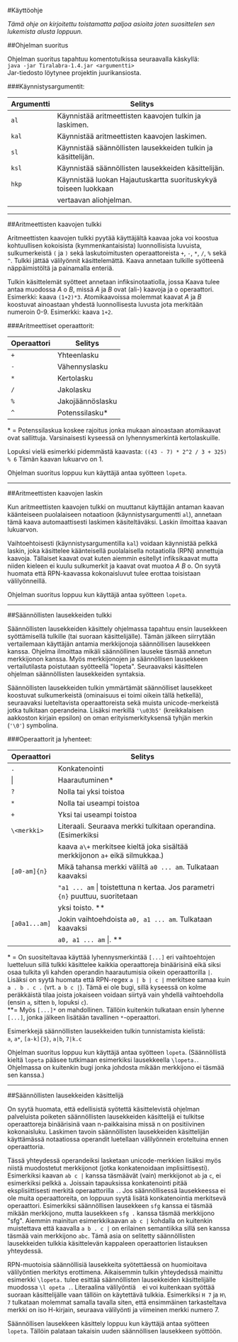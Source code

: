 #Käyttöohje

*Tämä ohje on kirjoitettu toistamatta paljoa asioita joten suosittelen sen
lukemista alusta loppuun.*

##Ohjelman suoritus

Ohjelman suoritus tapahtuu komentotulkissa seuraavalla käskyllä:  
`java -jar Tiralabra-1.4.jar <argumentti>`  
Jar-tiedosto löytynee projektin juurikansiosta.

###Käynnistysargumentit:

|Argumentti|Selitys|
|-------|----------------------------------------------------------------------|
|`al`	|Käynnistää aritmeettisten kaavojen tulkin ja laskimen.				   |
|`kal`	|Käynnistää aritmeettisten kaavojen laskimen.						   |
|`sl`	|Käynnistää säännöllisten lausekkeiden tulkin ja käsittelijän.		   |
|`ksl`	|Käynnistää säännöllisten lausekkeiden käsittelijän.				   |
|`hkp`	|Käynnistää luokan Hajautuskartta suorituskykyä toiseen luokkaan  |
||vertaavan aliohjelman.|

* * *

##Aritmeettisten kaavojen tulkki

Aritmeettisten kaavojen tulkki pyytää käyttäjältä kaavaa joka voi koostua
kohtuullisen kokoisista (kymmenkantaisista) luonnollisista luvuista,
sulkumerkeistä `(` ja `)` sekä laskutoimitusten operaattoreista `+`, `-`, `*`,
`/`, `%` sekä `^`. Tulkki jättää välilyönnit käsittelemättä. Kaava annetaan
tulkille syötteenä näppäimistöltä ja painamalla enteriä.

Tulkin käsittelemät syötteet annetaan infiksinotaatiolla, jossa Kaava tulee
antaa muodossa *A* o *B*, missä *A* ja *B* ovat (ali-) kaavoja ja o operaattori.
Esimerkki: kaava `(1+2)*3`. Atomikaavoissa molemmat kaavat *A* ja *B* koostuvat
ainoastaan yhdestä luonnollisesta luvusta jota merkitään numeroin 0-9.
Esimerkki: kaava `1+2`. 

###Aritmeettiset operaattorit:

|Operaattori|Selitys	|
|---|-------------------|
|`+`|Yhteenlasku		|
|`-`|Vähennyslasku		|
|`*`|Kertolasku			|
|`/`|Jakolasku			|
|`%`|Jakojäännöslasku	|
|`^`|Potenssilasku\*	|

\* = Potenssilaskua koskee rajoitus jonka mukaan ainoastaan atomikaavat ovat
	sallittuja. Varsinaisesti kyseessä on lyhennysmerkintä kertolaskuille.

Lopuksi vielä esimerkki pidemmästä kaavasta:
`((43 - 7) * 2^2 / 3 + 325) % 6`
Tämän kaavan lukuarvo on 1.

Ohjelman suoritus loppuu kun käyttäjä antaa syötteen `lopeta`.

* * *

##Aritmeettisten kaavojen laskin

Kun aritmeettisten kaavojen tulkki on muuttanut käyttäjän antaman kaavan
käänteiseen puolalaiseen notaatioon (käynnistysargumentti `al`), annetaan tämä
kaava automaattisesti laskimen käsiteltäväksi. Laskin ilmoittaa kaavan
lukuarvon.

Vaihtoehtoisesti (käynnistysargumentilla `kal`) voidaan käynnistää pelkkä
laskin, joka käsittelee käänteisellä puolalaisella notaatiolla (RPN) annettuja
kaavoja. Tällaiset kaavat ovat kuten aiemmin esitellyt infiksikaavat mutta
niiden kieleen ei kuulu sulkumerkit ja kaavat ovat muotoa *A B* o. On syytä
huomata että RPN-kaavassa kokonaisluvut tulee erottaa toisistaan välilyönneillä.

Ohjelman suoritus loppuu kun käyttäjä antaa syötteen `lopeta`.

* * *

##Säännöllisten lausekkeiden tulkki

Säännöllisten lausekkeiden käsittely ohjelmassa tapahtuu ensin lausekkeen
syöttämisellä tulkille (tai suoraan käsittelijälle). Tämän jälkeen siirrytään
vertailemaan käyttäjän antamia merkkijonoja säännöllisen lausekkeen kanssa.
Ohjelma ilmoittaa mikäli säännöllinen lauseke täsmää annetun merkkijonon kanssa.
Myös merkkijonojen ja säännöllisen lausekkeen vertailutilasta poistutaan
syötteellä "lopeta". Seuraavaksi käsittelen ohjelman säännöllisten lausekkeiden
syntaksia.

Säännöllisten lausekkeiden tulkin ymmärtämät säännölliset lausekkeet koostuvat
sulkumerkeistä (ominaisuus ei toimi oikein tällä hetkellä), seuraavaksi
lueteltavista operaattoreista sekä muista unicode-merkeistä jotka tulkitaan
operandeina. Lisäksi merkillä `'\u03b5'` (kreikkalaisen aakkoston kirjain
epsilon) on oman erityismerkityksensä tyhjän merkin (`'\0'`) symbolina.

###Operaattorit ja lyhenteet:

|Operaattori|Selitys														   |
|-----------|------------------------------------------------------------------|
|`.`		|Konkatenointi													   |
|&#124;		|Haarautuminen\*												   |
|`?`		|Nolla tai yksi	toistoa											   |
|`*`		|Nolla tai useampi toistoa										   |
|`+`		|Yksi tai useampi toistoa										   |
|`\<merkki>`|Literaali. Seuraava merkki tulkitaan operandina. (Esimerkiksi  |
||kaava `a\+` merkitsee kieltä joka sisältää merkkijonon `a+` eikä silmukkaa.) |												   |
|`[a0-am]{n}`|Mikä tahansa merkki väliltä `a0 ... am`. Tulkataan kaavaksi  |
||`"a1 ... am` &#124; toistettuna n kertaa. Jos parametri `{n}` puuttuu, suoritetaan|
||yksi toisto. \*\*|
|`[a0a1...am]`|Jokin vaihtoehdoista `a0, a1 ... am`. Tulkataan kaavaksi  |
||`a0, a1 ... am` &#124;. \*\*|


\* = On suositeltavaa käyttää lyhennysmerkintää `[...]` eri vaihtoehtojen
	luetteluun sillä tulkki käsittelee kaikkia operaattoreja binäärisinä eikä
	siksi osaa tulkita yli kahden operandin haarautumisia oikein operaattorilla
	`|`. Lisäksi on syytä huomata että RPN-regex `a | b | c |` merkitsee samaa
	kuin `a . b . c .` (vrt. `a b c |`). Tämä ei ole bugi, sillä kyseessä on
	kolme peräkkäistä tilaa joista jokaiseen voidaan siirtyä vain yhdellä
	vaihtoehdolla (ensin `a`, sitten `b`, lopuksi `c`).  
\*\*=	Myös `[...]*` on mahdollinen. Tällöin kuitenkin tulkataan ensin lyhenne
	`[...]`, jonka jälkeen lisätään tavallinen `*`-operaattori.

Esimerkkejä säännöllisten lausekkeiden tulkin tunnistamista kielistä:  
`a`, `a*`, `[a-k]{3}`, `a|b`, `7|k.c`

Ohjelman suoritus loppuu kun käyttäjä antaa syötteen `lopeta`. (Säännöllistä 
kieltä `lopeta` pääsee tutkimaan esimerkiksi lausekkeella `\lopeta.`. Ohjelmassa
on kuitenkin bugi jonka johdosta mikään merkkijono ei täsmää sen kanssa.)

* * *

##Säännöllisten lausekkeiden käsittelijä

On syytä huomata, että edellisistä syötettä käsittelevistä ohjelman palveluista
poiketen säännöllisten lausekkeiden käsittelijä ei tulkitse operaattoreja
binäärisinä vaan n-paikkaisina missä n on positiivinen kokonaisluku. Laskimen
tavoin säännöllisten lausekkeiden käsittelijän käyttämässä notaatiossa operandit
luetellaan välilyönnein eroteltuina ennen operaattoria.

Tässä yhteydessä operandeiksi lasketaan unicode-merkkien lisäksi myös niistä
muodostetut merkkijonot (jotka konkatenoidaan implisiittisesti). Esimerkiksi
kaavan `ab c |` kanssa täsmäävät (vain) merkkijonot `ab` ja `c`, ei esimerkiksi
pelkkä `a`. Joissain tapauksissa konkatenointi pitää eksplisiittisesti merkitä 
operaattorilla `.`. Jos säännöllisessä lausekkeessa ei ole muita operaattoreita,
on loppuun syytä lisätä konkatenointia merkitsevä operaattori. Esimerkiksi
säännöllisen lausekkeen `sfg` kanssa ei täsmää mikään merkkijono, mutta 
lausekkeen `sfg .` kanssa täsmää merkkijono "sfg". Aiemmin mainitun
esimerkkikaavan `ab c |` kohdalla on kuitenkin muistettava että kaavalla
`a b . c |` on erilainen semantiikka sillä sen kanssa täsmää vain merkkijono
`abc`. Tämä asia on selitetty säännöllisten lausekkeiden tulkkia käsittelevän
kappaleen operaattorien listauksen yhteydessä.

RPN-muotoisia säännöllisiä lausekkeita syötettäessä on huomioitava välilyöntien
merkitys erottimena. Aikaisemmin tulkin yhteydedssä mainittu esimerkki
`\lopeta.` tulee esittää säännöllisten lausekkeiden käsittelijälle muodossa
`\l opeta .`. Literaalina välilyöntiä ` ` ei voi kuitenkaan syöttää suoraan
käsittelijälle vaan tällöin on käytettävä tulkkia. Esimerkiksi `H 7` ja `H\ 7`
tulkataan molemmat samalla tavalla siten, että ensimmäinen tarkasteltava merkki
on iso H-kirjain, seuraava välilyönti ja viimeinen merkki numero 7.

Säännöllisen lausekkeen käsittely loppuu kun käyttäjä antaa syötteen `lopeta`.
Tällöin palataan takaisin uuden säännöllisen lausekkeen syöttöön.
